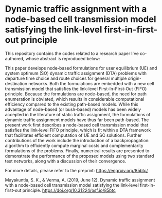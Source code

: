 # Dynamic traffic assignment with a node-based cell transmission model satisfying the link-level first-in-first-out principle

This repository contains the codes related to a research paper I've co-authored, whose abstract is reproduced below:

This paper develops node-based formulations for user equilibrium (UE) and system optimum (SO) dynamic traffic assignment (DTA) problems with departure time choice and route choices for general multiple origin-destination networks. Both the formulations are embedded with a new cell transmission model that satisfies the link-level First-In-First-Out (FIFO) principle. Because the formulations are node-based, the need for path enumeration is obviated, which results in considerable computational efficiency compared to the existing path-based models. While this advantage of node-based (or bush-based) models has been widely accepted in the literature of static traffic assignment, the formulations of dynamic traffic assignment models have thus far been path-based. The present work first describes a node-based cell transmission model that satisfies the link-level FIFO principle, which is fit within a DTA framework that facilitates efficient computation of UE and SO solutions. Further contributions of the work include the introduction of a backpropagation algorithm to efficiently compute marginal costs and complementarity formulations of the problems. Finally, numerical results are presented to demonstrate the performance of the proposed models using two standard test networks, along with a discussion of their convergence.


For more details, please refer to the preprint: https://engrxiv.org/85btc/

Mayakuntla, S. K., & Verma, A. (2019, June 12). Dynamic traffic assignment with a node-based cell transmission model satisfying the link-level first-in-first-out principle. https://doi.org/10.31224/osf.io/85btc
